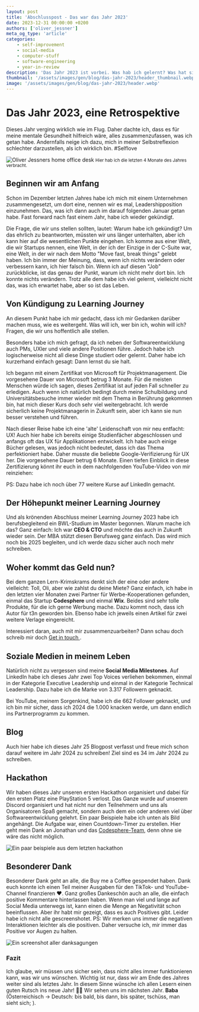 ```yaml
---
layout: post
title: 'Abschlusspost - Das war das Jahr 2023'
date: 2023-12-31 00:00:00 +0200
authors: ['oliver_jessner']
meta_og_type: 'article'
categories:
    - self-improvement
    - social-media
    - computer-stuff
    - software-engineering
    - year-in-review
description: 'Das Jahr 2023 ist vorbei. Was hab ich gelernt? Was hat sich verändert? Was ist geblieben?'
thumbnail: '/assets/images/gen/blog/das-jahr-2023/header_thumbnail.webp'
image: '/assets/images/gen/blog/das-jahr-2023/header.webp'
---
```


# Das Jahr 2023, eine Retrospektive

Dieses Jahr verging wirklich wie im Flug. Daher dachte ich, dass es für meine mentale Gesundheit hilfreich wäre, alles zusammenzufassen, was ich getan habe. Andernfalls neige ich dazu, mich in meiner Selbstreflexion schlechter darzustellen, als ich wirklich bin. #Selflove

![Oliver Jessners home office desk](/assets/images/gen/blog/das-jahr-2023/home_office_desk.webp)
<small>Hier hab ich die letzten 4 Monate des Jahres verbracht.</small>

## Beginnen wir am Anfang

Schon im Dezember letzten Jahres habe ich mich mit einem Unternehmen zusammengesetzt, um dort eine, nennen wir es mal, Leadershipposition einzunehmen. Das, was ich dann auch im darauf folgenden Januar getan habe. Fast forward nach fast einem Jahr, habe ich wieder gekündigt.

Die Frage, die wir uns stellen sollten, lautet: Warum habe ich gekündigt? Um das ehrlich zu beantworten, müssten wir uns länger unterhalten, aber ich kann hier auf die wesentlichen Punkte eingehen. Ich komme aus einer Welt, die wir Startups nennen, eine Welt, in der ich der Einzige in der C-Suite war, eine Welt, in der wir nach dem Motto "Move fast, break things" gelebt haben. Ich bin immer der Meinung, dass, wenn ich nichts verändern oder verbessern kann, ich hier falsch bin. Wenn ich auf diesen "Job" zurückblicke, ist das genau der Punkt, warum ich nicht mehr dort bin. Ich konnte nichts verändern. Trotz alle dem habe ich viel gelernt, vielleicht nicht das, was ich erwartet habe, aber so ist das Leben.

## Von Kündigung zu Learning Journey

An diesem Punkt habe ich mir gedacht, dass ich mir Gedanken darüber machen muss, wie es weitergeht. Was will ich, wer bin ich, wohin will ich? Fragen, die wir uns hoffentlich alle stellen.

Besonders habe ich mich gefragt, da ich neben der Softwareentwicklung auch PMs, UXler und viele andere Positionen führe. Jedoch habe ich logischerweise nicht all diese Dinge studiert oder gelernt. Daher habe ich kurzerhand einfach gesagt: Dann lernst du sie halt.

Ich begann mit einem Zertifikat von Microsoft für Projektmanagement. Die vorgesehene Dauer von Microsoft betrug 3 Monate. Für die meisten Menschen würde ich sagen, dieses Zertifikat ist auf jeden Fall schneller zu erledigen. Auch wenn ich natürlich bedingt durch meine Schulbildung und Universitätsbesuche immer wieder mit dem Thema in Berührung gekommen bin, hat mich dieser Kurs doch sehr viel weitergebracht. Ich werde sicherlich keine Projektmanagerin in Zukunft sein, aber ich kann sie nun besser verstehen und führen.

Nach dieser Reise habe ich eine 'alte' Leidenschaft von mir neu entfacht: UX! Auch hier habe ich bereits einige Studienfächer abgeschlossen und anfangs oft das UX für Applikationen entwickelt. Ich habe auch einige Bücher gelesen, was jedoch nicht bedeutet, dass ich das Thema perfektioniert habe. Daher musste die beliebte Google-Verifizierung für UX her. Die vorgesehene Dauer betrug 6 Monate. Einen tiefen Einblick in diese Zertifizierung könnt ihr euch in dem nachfolgenden YouTube-Video von mir reinziehen:

PS: Dazu habe ich noch über 77 weitere Kurse auf LinkedIn gemacht.

## Der Höhepunkt meiner Learning Journey

Und als krönenden Abschluss meiner Learning Journey 2023 habe ich berufsbegleitend ein BWL-Studium im Master begonnen. Warum mache ich das? Ganz einfach: Ich war **CEO & CTO** und möchte das auch in Zukunft wieder sein. Der MBA stützt diesen Berufsweg ganz einfach. Das wird mich noch bis 2025 begleiten, und ich werde dazu sicher auch noch mehr schreiben.

## Woher kommt das Geld nun?

Bei dem ganzen Lern-Krimskrams denkt sich der eine oder andere vielleicht: Toll, Oli, aber wie zahlst du deine Miete? Ganz einfach, ich habe in den letzten vier Monaten zwei Partner für Werbe-Kooperationen gefunden, einmal das Startup **Codesphere** und einmal **Wix**. Beides sind sehr tolle Produkte, für die ich gerne Werbung mache. Dazu kommt noch, dass ich Autor für t3n geworden bin. Ebenso habe ich jeweils einen Artikel für zwei weitere Verlage eingereicht.

Interessiert daran, auch mit mir zusammenzuarbeiten? Dann schau doch schreib mir doch <a href="mailto:oliver.jessner@gmail.com" class="get-in-touch-bttn"> Get in touch </a>.

## Soziale Medien in meinem Leben

Natürlich nicht zu vergessen sind meine **Social Media Milestones**. Auf LinkedIn habe ich dieses Jahr zwei Top Voices verliehen bekommen, einmal in der Kategorie Executive Leadership und einmal in der Kategorie Technical Leadership. Dazu habe ich die Marke von 3.317 Followern geknackt.

Bei YouTube, meinem Sorgenkind, habe ich die 662 Follower geknackt, und ich bin mir sicher, dass ich 2024 die 1.000 knacken werde, um dann endlich ins Partnerprogramm zu kommen.

## Blog

Auch hier habe ich dieses Jahr 25 Blogpost verfasst und freue mich schon darauf weitere im Jahr 2024 zu schreiben! Ziel sind es 34 im Jahr 2024 zu schreiben.

## Hackathon

Wir haben dieses Jahr unseren ersten Hackathon organisiert und dabei für den ersten Platz eine PlayStation 5 verlost. Das Ganze wurde auf unserem Discord organisiert und hat nicht nur den Teilnehmern und uns als Organisatoren Spaß gemacht, sondern auch dem ein oder anderen viel über Softwareentwicklung gelehrt. Ein paar Beispiele habe ich unten als Bild angehängt. Die Aufgabe war, einen Countdown-Timer zu erstellen. Hier geht mein Dank an Jonathan und das [Codesphere-Team](https://codesphere.com/), denn ohne sie wäre das nicht möglich.

![Ein paar beispiele aus dem letzten hackathon](/assets/images/gen/blog/das-jahr-2023/hackathon.webp)

## Besonderer Dank

Besonderer Dank geht an alle, die Buy me a Coffee gespendet haben. Dank euch konnte ich einen Teil meiner Ausgaben für den TikTok- und YouTube-Channel finanzieren ❤️. Ganz großes Dankeschön auch an alle, die einfach positive Kommentare hinterlassen haben. Wenn man viel und lange auf Social Media unterwegs ist, kann einen die Menge an Negativität schon beeinflussen. Aber ihr habt mir gezeigt, dass es auch Positives gibt. Leider habe ich nicht alle gescreenshotet. PS: Wir merken uns immer die negativen Interaktionen leichter als die positiven. Daher versuche ich, mir immer das Positive vor Augen zu halten.

![Ein screenshot aller danksagungen](/assets/images/gen/blog/das-jahr-2023/thank_you.webp)

### Fazit

Ich glaube, wir müssen uns sicher sein, dass nicht alles immer funktionieren kann, was wir uns wünschen. Wichtig ist nur, dass wir am Ende des Jahres weiter sind als letztes Jahr. In diesem Sinne wünsche ich allen Lesern einen guten Rutsch ins neue Jahr! 🎉🍾 Wir sehen uns im nächsten Jahr.
**Baba**
(Österreichisch -> Deutsch: bis bald, bis dann, bis später, tschüss, man sieht sich; ).
